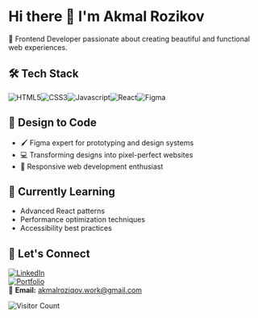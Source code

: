# Hi there 👋 I'm Akmal Rozikov  

🚀 Frontend Developer passionate about creating beautiful and functional web experiences.  

## 🛠️ Tech Stack  

<div style="display: flex;" >
  <img src="https://img.shields.io/badge/-HTML5-E34F26?style=flat&logo=html5&logoColor=white" alt="HTML5">
  <img src="https://img.shields.io/badge/-CSS3-1572B6?style=flat&logo=css3&logoColor=white" alt="CSS3">
  <img src="https://img.shields.io/badge/-JavaScript-F7DF1E?style=flat&logo=javascript&logoColor=blac" alt="Javascript">
  <img src="https://img.shields.io/badge/-React-61DAFB?style=flat&logo=react&logoColor=black" alt="React">
  <img src="https://img.shields.io/badge/-Figma-F24E1E?style=flat&logo=figma&logoColor=white" alt="Figma">
</div>

## 🎨 Design to Code  
- 🖌️ Figma expert for prototyping and design systems  
- 💻 Transforming designs into pixel-perfect websites  
- 📱 Responsive web development enthusiast  

## 🌱 Currently Learning  
- Advanced React patterns  
- Performance optimization techniques  
- Accessibility best practices    

## 💬 Let's Connect  

[![LinkedIn](https://img.shields.io/badge/-LinkedIn-0077B5?style=flat&logo=linkedin&logoColor=white)](https://www.linkedin.com/in/akmalroziqov)  
[![Portfolio](https://img.shields.io/badge/Portfolio-%23000000.svg?style=flat&logo=firefox&logoColor=#FF7139)](https://www.behance.net/akmalrozikov)  
📧 **Email:** [akmalroziqov.work@gmail.com](mailto:akmalroziqov.work@gmail.com)  

![Visitor Count](https://komarev.com/ghpvc/?username=Aonass&color=blueviolet)  
